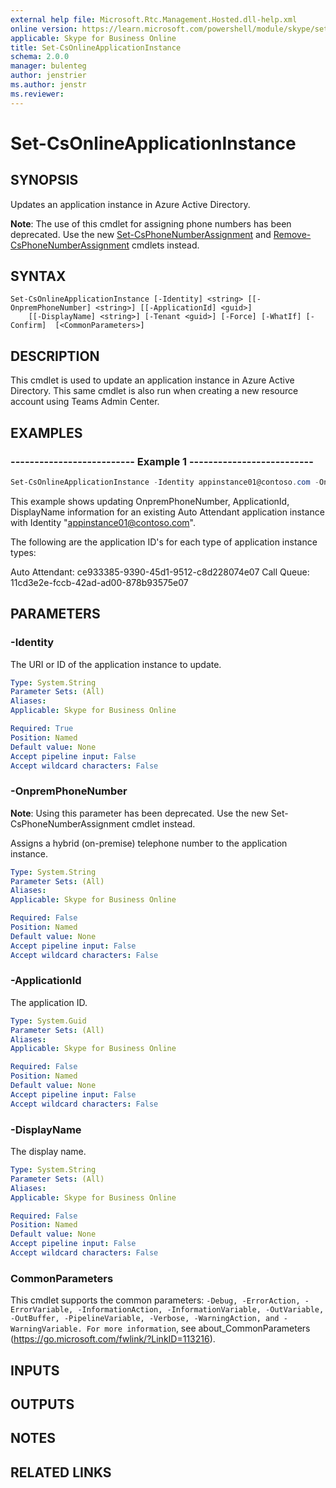 ```yaml
---
external help file: Microsoft.Rtc.Management.Hosted.dll-help.xml
online version: https://learn.microsoft.com/powershell/module/skype/set-csonlineapplicationinstance
applicable: Skype for Business Online
title: Set-CsOnlineApplicationInstance
schema: 2.0.0
manager: bulenteg
author: jenstrier
ms.author: jenstr
ms.reviewer:
---
```


# Set-CsOnlineApplicationInstance

## SYNOPSIS
Updates an application instance in Azure Active Directory. 

**Note**: The use of this cmdlet for assigning phone numbers has been deprecated. Use the new [Set-CsPhoneNumberAssignment](/powershell/module/teams/set-csphonenumberassignment) 
and [Remove-CsPhoneNumberAssignment](/powershell/module/teams/remove-csphonenumberassignment) cmdlets instead.

## SYNTAX

```
Set-CsOnlineApplicationInstance [-Identity] <string> [[-OnpremPhoneNumber] <string>] [[-ApplicationId] <guid>]
    [[-DisplayName] <string>] [-Tenant <guid>] [-Force] [-WhatIf] [-Confirm]  [<CommonParameters>]
```

## DESCRIPTION
This cmdlet is used to update an application instance in Azure Active Directory. This same cmdlet is also run when creating a new resource account using Teams Admin Center.


## EXAMPLES

### -------------------------- Example 1 --------------------------
```powershell
Set-CsOnlineApplicationInstance -Identity appinstance01@contoso.com -OnpremPhoneNumber +14250000000 -ApplicationId ce933385-9390-45d1-9512-c8d228074e07 -DisplayName "AppInstance01"
```

This example shows updating OnpremPhoneNumber, ApplicationId, DisplayName information for an existing Auto Attendant application instance with Identity "appinstance01@contoso.com".

The following are the application ID's for each type of application instance types:

Auto Attendant: ce933385-9390-45d1-9512-c8d228074e07
Call Queue: 11cd3e2e-fccb-42ad-ad00-878b93575e07

## PARAMETERS

### -Identity
The URI or ID of the application instance to update.

```yaml
Type: System.String
Parameter Sets: (All)
Aliases:
Applicable: Skype for Business Online

Required: True
Position: Named
Default value: None
Accept pipeline input: False
Accept wildcard characters: False
```

### -OnpremPhoneNumber
**Note**: Using this parameter has been deprecated. Use the new Set-CsPhoneNumberAssignment cmdlet instead.

Assigns a hybrid (on-premise) telephone number to the application instance.

```yaml
Type: System.String
Parameter Sets: (All)
Aliases:
Applicable: Skype for Business Online

Required: False
Position: Named
Default value: None
Accept pipeline input: False
Accept wildcard characters: False
```

### -ApplicationId
The application ID.

```yaml
Type: System.Guid
Parameter Sets: (All)
Aliases:
Applicable: Skype for Business Online

Required: False
Position: Named
Default value: None
Accept pipeline input: False
Accept wildcard characters: False
```

### -DisplayName
The display name.

```yaml
Type: System.String
Parameter Sets: (All)
Aliases:
Applicable: Skype for Business Online

Required: False
Position: Named
Default value: None
Accept pipeline input: False
Accept wildcard characters: False
```

### CommonParameters
This cmdlet supports the common parameters: `-Debug, -ErrorAction, -ErrorVariable, -InformationAction, -InformationVariable, -OutVariable, -OutBuffer, -PipelineVariable, -Verbose, -WarningAction, and -WarningVariable. For more information`, see about_CommonParameters (https://go.microsoft.com/fwlink/?LinkID=113216).

## INPUTS

## OUTPUTS

## NOTES

## RELATED LINKS
